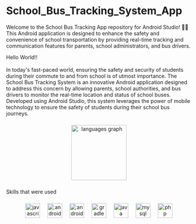 # School_Bus_Tracking_System_App
Welcome to the School Bus Tracking App repository for Android Studio! 🚌📍This Android application is designed to enhance the safety and convenience of school transportation by providing real-time tracking and communication features for parents, school administrators, and bus drivers.
<p align="left">Hello World!!<br><br>In today's fast-paced world, ensuring the safety and security of students during their commute to and from school is of utmost importance. The School Bus Tracking System is an innovative Android application designed to address this concern by allowing parents, school authorities, and bus drivers to monitor the real-time location and status of school buses. Developed using Android Studio, this system leverages the power of mobile technology to ensure the safety of students during their school bus journeys.</p>

###

<div align="center">
  <img src="https://github-readme-stats.vercel.app/api/top-langs?username=Vikas3528&locale=en&hide_title=true&layout=compact&card_width=320&langs_count=5&theme=dracula&hide_border=false&order=2" height="150" alt="languages graph"  />
</div>

###

<p align="left">Skills that were used</p>

###

<div align="center">
  <img src="https://cdn.jsdelivr.net/gh/devicons/devicon/icons/javascript/javascript-original.svg" height="40" alt="javascript logo"  />
  <img width="12" />
  <img src="https://cdn.jsdelivr.net/gh/devicons/devicon/icons/android/android-original.svg" height="40" alt="android logo"  />
  <img width="12" />
  <img src="https://cdn.jsdelivr.net/gh/devicons/devicon/icons/androidstudio/androidstudio-original.svg" height="40" alt="androidstudio logo"  />
  <img width="12" />
  <img src="https://cdn.jsdelivr.net/gh/devicons/devicon/icons/gradle/gradle-plain.svg" height="40" alt="gradle logo"  />
  <img width="12" />
  <img src="https://cdn.jsdelivr.net/gh/devicons/devicon/icons/java/java-original.svg" height="40" alt="java logo"  />
  <img width="12" />
  <img src="https://cdn.jsdelivr.net/gh/devicons/devicon/icons/mysql/mysql-original.svg" height="40" alt="mysql logo"  />
  <img width="12" />
  <img src="https://cdn.jsdelivr.net/gh/devicons/devicon/icons/php/php-original.svg" height="40" alt="php logo"  />
</div>

###

